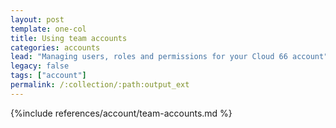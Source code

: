 ```yaml
---
layout: post
template: one-col
title: Using team accounts
categories: accounts
lead: "Managing users, roles and permissions for your Cloud 66 account"
legacy: false
tags: ["account"]
permalink: /:collection/:path:output_ext
---
```


{%include references/account/team-accounts.md %}
